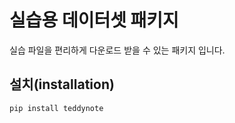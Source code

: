 # 실습용 데이터셋 패키지

실습 파일을 편리하게 다운로드 받을 수 있는 패키지 입니다.

## 설치(installation)

```bash
pip install teddynote
```
